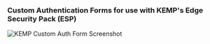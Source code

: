 ### Custom Authentication Forms for use with KEMP's Edge Security Pack (ESP)

![KEMP Custom Auth Form Screenshot](https://i.imgur.com/GUNyAmU.png)